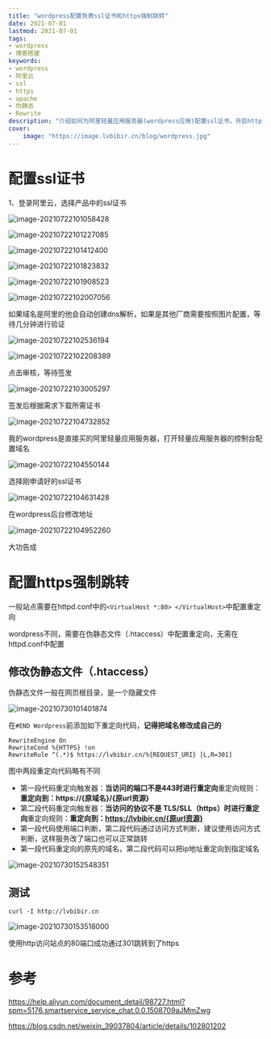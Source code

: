 ```yaml
---
title: "wordpress配置免费ssl证书和https强制跳转" 
date: 2021-07-01
lastmod: 2021-07-01
tags: 
- wordpress
- 博客搭建
keywords:
- wordpress
- 阿里云
- ssl
- https
- apache
- 伪静态
- Rewrite
description: "介绍如何为阿里轻量应用服务器(wordpress应用)配置ssl证书，开启https访问且实现https强制跳转" 
cover:
    image: "https://image.lvbibir.cn/blog/wordpress.jpg" 
---
```

# 配置ssl证书

1、登录阿里云，选择产品中的ssl证书

![image-20210722101058428](https://image.lvbibir.cn/blog/image-20210722101058428.png)

![image-20210722101227085](https://image.lvbibir.cn/blog/image-20210722101823832.png)

![image-20210722101412400](https://image.lvbibir.cn/blog/image-20210722101412400.png)

![image-20210722101823832](https://image.lvbibir.cn/blog/image-20210722102007056.png)

![image-20210722101908523](https://image.lvbibir.cn/blog/image-20210722101908523.png)

![image-20210722102007056](https://image.lvbibir.cn/blog/image-20210722102536194.png)

如果域名是阿里的他会自动创建dns解析，如果是其他厂商需要按照图片配置，等待几分钟进行验证

![image-20210722102536194](https://image.lvbibir.cn/blog/image-20210722103005297.png)

![image-20210722102208389](https://image.lvbibir.cn/blog/image-20210722101227085.png)

点击审核，等待签发

![image-20210722103005297](https://image.lvbibir.cn/blog/image-20210722102208389.png)

签发后根据需求下载所需证书

![image-20210722104732852](https://image.lvbibir.cn/blog/image-20210722104550144.png)

我的wordpress是直接买的阿里轻量应用服务器，打开轻量应用服务器的控制台配置域名

![image-20210722104550144](https://image.lvbibir.cn/blog/image-20210722104732852.png)

选择刚申请好的ssl证书

![image-20210722104631428](https://image.lvbibir.cn/blog/image-20210722104631428.png)

在wordpress后台修改地址

![image-20210722104952260](https://image.lvbibir.cn/blog/image-20210722104952260.png)

大功告成

# 配置https强制跳转

一般站点需要在httpd.conf中的`<VirtualHost *:80> </VirtualHost>`中配置重定向

wordpress不同，需要在伪静态文件（.htaccess）中配置重定向，无需在httpd.conf中配置

## 修改伪静态文件（.htaccess）

伪静态文件一般在网页根目录，是一个隐藏文件

![image-20210730101401874](https://image.lvbibir.cn/blog/image-20210730101401874.png)

在`#END Wordpress`前添加如下重定向代码，**记得把域名修改成自己的**

```
RewriteEngine On
RewriteCond %{HTTPS} !on
RewriteRule ^(.*)$ https://lvbibir.cn/%{REQUEST_URI} [L,R=301]
```

图中两段重定向代码略有不同

- 第一段代码重定向触发器：**当访问的端口不是443时进行重定向**重定向规则：**重定向到：https://{原域名}/{原url资源}**
- 第二段代码重定向触发器：**当访问的协议不是 TLS/SLL（https）时进行重定向**重定向规则：**重定向到：https://lvbibir.cn/{原url资源}**
- 第一段代码使用端口判断，第二段代码通过访问方式判断，建议使用访问方式判断，这样服务改了端口也可以正常跳转
- 第一段代码重定向的原先的域名，第二段代码可以把ip地址重定向到指定域名

![image-20210730152548351](https://image.lvbibir.cn/blog/image-20210730152548351.png)

## 测试

```
curl -I http://lvbibir.cn
```

![image-20210730153518000](https://image.lvbibir.cn/blog/image-20210730153518000.png)

使用http访问站点的80端口成功通过301跳转到了https

# 参考

https://help.aliyun.com/document_detail/98727.html?spm=5176.smartservice_service_chat.0.0.1508709aJMmZwg

https://blog.csdn.net/weixin_39037804/article/details/102801202
